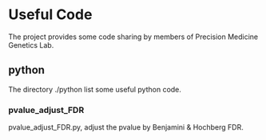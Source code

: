 # Useful Code
The project provides some code sharing by members of Precision Medicine Genetics Lab.
## python
The directory ./python list some useful python code.
### pvalue_adjust_FDR
pvalue_adjust_FDR.py, adjust the pvalue by Benjamini & Hochberg FDR.
